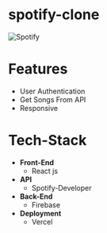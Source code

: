 # spotify-clone

![Spotify](https://user-images.githubusercontent.com/77252075/214144065-27eb080f-4e86-47d1-8cf2-ee7b08647ca1.jpg)

# Features

* User Authentication
* Get Songs From API
* Responsive

# Tech-Stack

* **Front-End**
    * React js
* **API**
    * Spotify-Developer
* **Back-End**
    * Firebase
* **Deployment**
    * Vercel